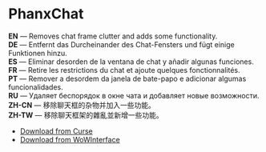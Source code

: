 PhanxChat
============

**EN** — Removes chat frame clutter and adds some functionality.  
**DE** — Entfernt das Durcheinander des Chat-Fensters und fügt einige Funktionen hinzu.  
**ES** — Eliminar desorden de la ventana de chat y añadir algunas funciones.  
**FR** — Retire les restrictions du chat et ajoute quelques fonctionnalités.  
**PT** — Remover a desordem da janela de bate-papo e adicionar algumas funcionalidades.  
**RU** — Удаляет беспорядок в окне чата и добавляет новые возможности.  
**ZH-CN** — 移除聊天框的杂物并加入一些功能。  
**ZH-TW** — 移除聊天框架的雜亂並新增一些功能。

* [Download from Curse](https://mods.curse.com/addons/wow/phanxchat)
* [Download from WoWInterface](https://www.wowinterface.com/downloads/info6323-PhanxChat)
